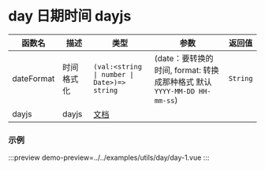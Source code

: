 # day 日期时间  dayjs



| 函数名     | 描述       | 类型                                        | 参数                                                                   | 返回值   |
| ---------- | ---------- | ------------------------------------------- | ---------------------------------------------------------------------- | -------- |
| dateFormat | 时间格式化 | `(val:<string \| number \| Date>)=> string` | (date：要转换的时间, format: 转换成那种格式 默认`YYYY-MM-DD HH-mm-ss`) | `String` |
| dayjs      | dayjs      | [文档](https://day.js.org/)                 |



### 示例

:::preview
demo-preview=../../examples/utils/day/day-1.vue
:::

